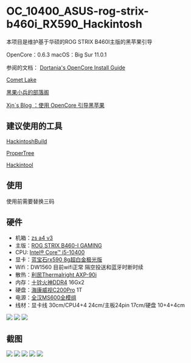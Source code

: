 # OC_10400_ASUS-rog-strix-b460i_RX590_Hackintosh
 
本项目是维护基于华硕的ROG STRIX B460I主版的黑苹果引导

OpenCore：0.6.3 
macOS：Big Sur 11.0.1

参阅的文档：
[Dortania's OpenCore Install Guide](https://dortania.github.io/OpenCore-Install-Guide/)

[Comet Lake](https://dortania.github.io/OpenCore-Install-Guide/config.plist/comet-lake.html#starting-point)

[黑果小兵的部落阁](https://blog.daliansky.net/)

[Xjn´s Blog ：使用 OpenCore 引导黑苹果](https://blog.xjn819.com/post/opencore-guide.html)

## 建议使用的工具

[HackintoshBuild](https://github.com/bugprogrammer/HackintoshBuild)

[ProperTree](https://github.com/corpnewt/ProperTree)

[Hackintool](https://github.com/headkaze/Hackintool)

## 使用
使用前需要替换三码

## 硬件
* 机箱：[zs a4 v3](https://item.taobao.com/item.htm?spm=a1z10.3-c.w4002-21950307975.49.207e63b8VuTBtH&id=626651889081)
* 主版：[ROG STRIX B460-I GAMING](https://www.asus.com.cn/Motherboards/ROG-STRIX-B460-I-GAMING/)
* CPU: [Intel® Core™ i5-10400](https://www.intel.com/content/www/us/en/products/processors/core/i5-processors/i5-10400.html)
* 显卡：[蓝宝石rx590 8g超白金极光版](https://www.sapphiretech.com.cn/zh-cn/consumer/nitro-rx-590-gme-8g-g5-se_c) 
* Wifi：DW1560 目前wifi正常 隔空投送和蓝牙时断时续
* 散热：[利民Thermalright AXP-90i](http://www.thermalright.com/product/axp-90i-%e6%a0%87%e5%87%86%e7%89%88/)
* 内存：[十铨火神DDR4](https://www.teamgroupinc.com/cn/product/vulcan-z-ddr4) 16Gx2 
* 硬盘：[海康威视C200Pro](https://item.jd.com/40561723363.html) 1T
* 电源：[全汉MS600全模组](https://item.jd.com/7404000.html) 
* 线材：显卡线 30cm/CPU4+4 24cm/主板24pin 17cm/硬盘 10+4+4cm

![](https://github.com/zhangqinning/OC_10400_ASUS-rog-strix-b460i_RX590_Hackintosh/blob/main/assets/1E2BF41C9B289C72D78505938.jpg?raw=true)
![](https://github.com/zhangqinning/OC_10400_ASUS-rog-strix-b460i_RX590_Hackintosh/blob/main/assets/FCA06999E41E29EEC5AA767E7.jpg?raw=true)
![](https://github.com/zhangqinning/OC_10400_ASUS-rog-strix-b460i_RX590_Hackintosh/blob/main/assets/E326C5B891EDC487D973DFB6E.jpg?raw=true)

## 截图
![](https://github.com/zhangqinning/OC_10400_ASUS-rog-strix-b460i_RX590_Hackintosh/blob/main/assets/%E6%88%AA%E5%B1%8F2020-11-11%2013.21.56.png?raw=true)
![](https://github.com/zhangqinning/OC_10400_ASUS-rog-strix-b460i_RX590_Hackintosh/blob/main/assets/%E6%88%AA%E5%B1%8F2020-11-11%2013.18.15.png?raw=true)
![](https://github.com/zhangqinning/OC_10400_ASUS-rog-strix-b460i_RX590_Hackintosh/blob/main/assets/%E6%88%AA%E5%B1%8F2020-11-10%2013.59.24.png?raw=true)
![](https://github.com/zhangqinning/OC_10400_ASUS-rog-strix-b460i_RX590_Hackintosh/blob/main/assets/%E6%88%AA%E5%B1%8F2020-11-10%2014.03.20.png?raw=true)
![](https://github.com/zhangqinning/OC_10400_ASUS-rog-strix-b460i_RX590_Hackintosh/blob/main/assets/%E6%88%AA%E5%B1%8F2020-11-10%2014.08.23.png?raw=true)
